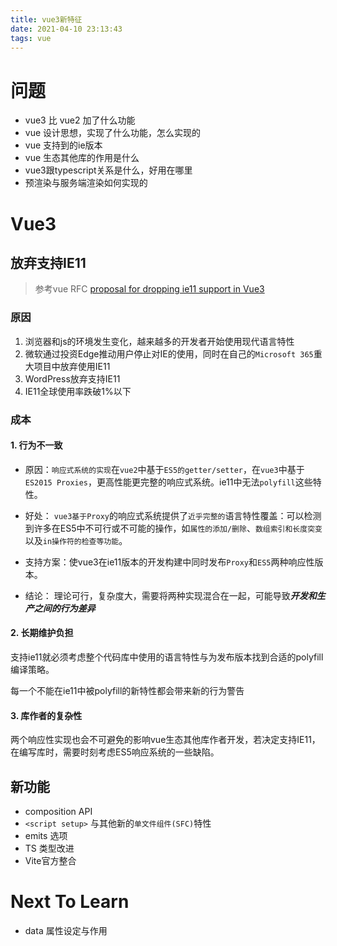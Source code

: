 ```yaml
---
title: vue3新特征
date: 2021-04-10 23:13:43
tags: vue
---
```


# 问题
- vue3 比 vue2 加了什么功能
- vue 设计思想，实现了什么功能，怎么实现的
- vue 支持到的ie版本
- vue 生态其他库的作用是什么
- vue3跟typescript关系是什么，好用在哪里
- 预渲染与服务端渲染如何实现的

# Vue3

## 放弃支持IE11
> 参考vue RFC [proposal for dropping ie11 support in Vue3](https://github.com/vuejs/rfcs/blob/ie11/active-rfcs/0000-vue3-ie11-support.md)
### 原因
1. 浏览器和js的环境发生变化，越来越多的开发者开始使用现代语言特性
2. 微软通过投资Edge推动用户停止对IE的使用，同时在自己的`Microsoft 365`重大项目中放弃使用IE11
3. WordPress放弃支持IE11
4. IE11全球使用率跌破1%以下

### 成本
#### 1. 行为不一致

- 原因：`响应式系统的实现`在`vue2`中基于`ES5的getter/setter`，在`vue3`中基于`ES2015 Proxies`，更高性能更完整的响应式系统。ie11中无法`polyfill`这些特性。

- 好处： `vue3基于Proxy`的响应式系统提供了`近乎完整的`语言特性覆盖：可以检测到许多在ES5中不可行或不可能的操作，如`属性的添加/删除`、`数组索引和长度突变`以及`in操作符的检查等功能`。

- 支持方案：使vue3在ie11版本的开发构建中同时发布`Proxy`和`ES5`两种响应性版本。
  
- 结论： 理论可行，复杂度大，需要将两种实现混合在一起，可能导致***开发和生产之间的行为差异***

#### 2. 长期维护负担

支持ie11就必须考虑整个代码库中使用的语言特性与为发布版本找到合适的polyfill编译策略。

每一个不能在ie11中被polyfill的新特性都会带来新的行为警告

#### 3. 库作者的复杂性

两个响应性实现也会不可避免的影响vue生态其他库作者开发，若决定支持IE11，在编写库时，需要时刻考虑ES5响应系统的一些缺陷。


## 新功能
- composition API
- `<script setup>` 与其他新的`单文件组件(SFC)`特性
- emits 选项
- TS 类型改进
- Vite官方整合



# Next To Learn

- data 属性设定与作用
